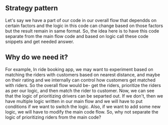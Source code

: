 ## Strategy pattern
Let's say we have a part of our code in our overall flow that dependds on certain factors and the logic in this code can change based on those factors but the result remain in same format. So, the idea here is to have this code separate from the main flow code and based on logic call these code snippets and get needed answer.

## Why do we need it?
For example, In ride booking app, we may want to experiment based on matching the riders with customers based on nearest distance, and maybe on their rating and we internally can control how customers get matched with riders. So the overall flow would be- get the riders, prioritize the riders as per our logic, and then match the rider to customer. Now, we can see that the logic of prioritizing drivers can be separted out. If we don't, then we have multiple logic written in our main flow and we will have to put conditions if we want to switch the logic. Also, if we want to add some new logic, we will have to modify the main code flow. So, why not separate the logic of prioritizing riders from the main code?
